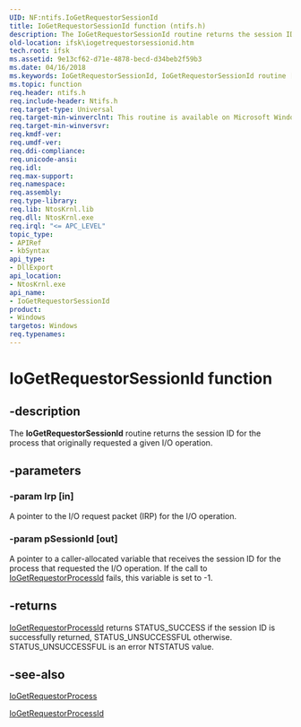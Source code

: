 ```yaml
---
UID: NF:ntifs.IoGetRequestorSessionId
title: IoGetRequestorSessionId function (ntifs.h)
description: The IoGetRequestorSessionId routine returns the session ID for the process that originally requested a given I/O operation.
old-location: ifsk\iogetrequestorsessionid.htm
tech.root: ifsk
ms.assetid: 9e13cf62-d71e-4878-becd-d34beb2f59b3
ms.date: 04/16/2018
ms.keywords: IoGetRequestorSessionId, IoGetRequestorSessionId routine [Installable File System Drivers], ifsk.iogetrequestorsessionid, ioref_fe60ee3b-1b5b-4d9c-a4f2-456e05575349.xml, ntifs/IoGetRequestorSessionId
ms.topic: function
req.header: ntifs.h
req.include-header: Ntifs.h
req.target-type: Universal
req.target-min-winverclnt: This routine is available on Microsoft Windows Server 2003 SP1 and later.
req.target-min-winversvr: 
req.kmdf-ver: 
req.umdf-ver: 
req.ddi-compliance: 
req.unicode-ansi: 
req.idl: 
req.max-support: 
req.namespace: 
req.assembly: 
req.type-library: 
req.lib: NtosKrnl.lib
req.dll: NtosKrnl.exe
req.irql: "<= APC_LEVEL"
topic_type:
- APIRef
- kbSyntax
api_type:
- DllExport
api_location:
- NtosKrnl.exe
api_name:
- IoGetRequestorSessionId
product:
- Windows
targetos: Windows
req.typenames: 
---
```


# IoGetRequestorSessionId function


## -description


The <b>IoGetRequestorSessionId</b> routine returns the session ID for the process that originally requested a given I/O operation.


## -parameters




### -param Irp [in]

A pointer to the I/O request packet (IRP) for the I/O operation. 


### -param pSessionId [out]

A pointer to a caller-allocated variable that receives the session ID for the process that requested the I/O operation. If the call to <a href="https://msdn.microsoft.com/library/windows/hardware/ff548391">IoGetRequestorProcessId</a> fails, this variable is set to -1.


## -returns




<a href="https://msdn.microsoft.com/library/windows/hardware/ff548391">IoGetRequestorProcessId</a> returns STATUS_SUCCESS if the session ID is successfully returned, STATUS_UNSUCCESSFUL otherwise. STATUS_UNSUCCESSFUL is an error NTSTATUS value. 




## -see-also




<a href="https://msdn.microsoft.com/library/windows/hardware/ff548385">IoGetRequestorProcess</a>



<a href="https://msdn.microsoft.com/library/windows/hardware/ff548391">IoGetRequestorProcessId</a>
 

 

